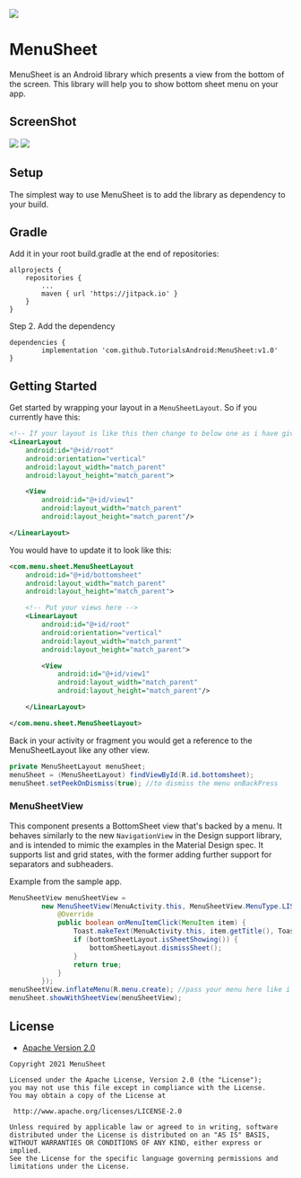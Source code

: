 ![](https://github.com/TutorialsAndroid/MenuSheet/blob/main/sample/src/main/res/mipmap-xxhdpi/ic_launcher.png)

# MenuSheet

MenuSheet is an Android library which presents a view from the bottom of the screen. This library will help you to show bottom sheet menu on your app.

## ScreenShot
![](https://github.com/TutorialsAndroid/MenuSheet/blob/main/screenshot/Screenshot_1615727481r.png)
![](https://github.com/TutorialsAndroid/MenuSheet/blob/main/screenshot/Screenshot_1615727486r.png)

## Setup
The simplest way to use MenuSheet is to add the library as dependency to your build.

## Gradle

Add it in your root build.gradle at the end of repositories:

    allprojects {
        repositories {
            ...
            maven { url 'https://jitpack.io' }
        }
    }

Step 2. Add the dependency

    dependencies {
            implementation 'com.github.TutorialsAndroid:MenuSheet:v1.0'
    }

## Getting Started

Get started by wrapping your layout in a `MenuSheetLayout`. So if you currently have this:

```xml
<!-- If your layout is like this then change to below one as i have given -->
<LinearLayout
    android:id="@+id/root"
    android:orientation="vertical"
    android:layout_width="match_parent"
    android:layout_height="match_parent">

    <View
        android:id="@+id/view1"
        android:layout_width="match_parent"
        android:layout_height="match_parent"/>

</LinearLayout>
```

You would have to update it to look like this:

```xml
<com.menu.sheet.MenuSheetLayout
    android:id="@+id/bottomsheet"
    android:layout_width="match_parent"
    android:layout_height="match_parent">

    <!-- Put your views here -->
    <LinearLayout
        android:id="@+id/root"
        android:orientation="vertical"
        android:layout_width="match_parent"
        android:layout_height="match_parent">

        <View
            android:id="@+id/view1"
            android:layout_width="match_parent"
            android:layout_height="match_parent"/>

    </LinearLayout>

</com.menu.sheet.MenuSheetLayout>
```

Back in your activity or fragment you would get a reference to the MenuSheetLayout like any other view.

```java
private MenuSheetLayout menuSheet;
menuSheet = (MenuSheetLayout) findViewById(R.id.bottomsheet);
menuSheet.setPeekOnDismiss(true); //to dismiss the menu onBackPress
```

### MenuSheetView

This component presents a BottomSheet view that's backed by a menu. It behaves similarly to the new `NavigationView` in the Design support library, and is intended to mimic the examples in the Material Design spec. It supports list and grid states, with the former adding further support for separators and subheaders.

Example from the sample app.

```java
MenuSheetView menuSheetView =
        new MenuSheetView(MenuActivity.this, MenuSheetView.MenuType.LIST, "Create...", new MenuSheetView.OnMenuItemClickListener() {
            @Override
            public boolean onMenuItemClick(MenuItem item) {
                Toast.makeText(MenuActivity.this, item.getTitle(), Toast.LENGTH_SHORT).show();
                if (bottomSheetLayout.isSheetShowing()) {
                    bottomSheetLayout.dismissSheet();
                }
                return true;
            }
        });
menuSheetView.inflateMenu(R.menu.create); //pass your menu here like i have pass R.menu.create
menuSheet.showWithSheetView(menuSheetView);
```

 ## License

* [Apache Version 2.0](http://www.apache.org/licenses/LICENSE-2.0.html)

```
Copyright 2021 MenuSheet

Licensed under the Apache License, Version 2.0 (the "License");
you may not use this file except in compliance with the License.
You may obtain a copy of the License at

 http://www.apache.org/licenses/LICENSE-2.0

Unless required by applicable law or agreed to in writing, software
distributed under the License is distributed on an "AS IS" BASIS,
WITHOUT WARRANTIES OR CONDITIONS OF ANY KIND, either express or implied.
See the License for the specific language governing permissions and
limitations under the License.